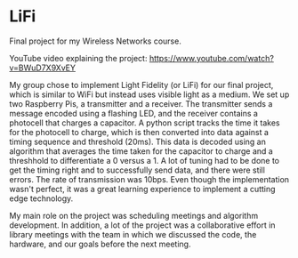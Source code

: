 # LiFi
Final project for my Wireless Networks course.

YouTube video explaining the project: https://www.youtube.com/watch?v=BWuD7X9XvEY

My group chose to implement Light Fidelity (or LiFi) for our final project, which is similar to WiFi but instead uses visible light as a medium. We set up two Raspberry Pis, a transmitter and a receiver. The transmitter sends a message encoded using a flashing LED, and the receiver contains a photocell that charges a capacitor. A python script tracks the time it takes for the photocell to charge, which is then converted into data against a timing sequence and threshold (20ms). This data is decoded using an algorithm that averages the time taken for the capacitor to charge and a threshhold to differentiate a 0 versus a 1. A lot of tuning had to be done to get the timing right and to successfully send data, and there were still errors. The rate of transmission was 10bps. Even though the implementation wasn't perfect, it was a great learning experience to implement a cutting edge technology.

My main role on the project was scheduling meetings and algorithm development. In addition, a lot of the project was a collaborative effort in library meetings with the team in which we discussed the code, the hardware, and our goals before the next meeting.
